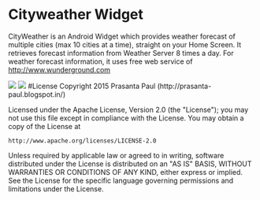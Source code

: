 # Cityweather Widget
CityWeather is an Android Widget which provides weather forecast of multiple cities (max 10 cities at a time), straight on your Home Screen. It retrieves forecast information from Weather Server 8 times a day. For weather forecast information, it uses free web service of http://www.wunderground.com 
<p>
<img src="http://2.bp.blogspot.com/_mhgiYRZFA5A/TBXfxfsVQ3I/AAAAAAAAAEQ/o_BcqMPzLII/s320/CityWeather.png">
<img src="http://1.bp.blogspot.com/_mhgiYRZFA5A/TDLE91-96mI/AAAAAAAAAEg/XWYOEYPLpec/s320/weekly_forecast.png">
#License
Copyright 2015 Prasanta Paul (http://prasanta-paul.blogspot.in/)

Licensed under the Apache License, Version 2.0 (the "License");
you may not use this file except in compliance with the License.
You may obtain a copy of the License at

    http://www.apache.org/licenses/LICENSE-2.0

Unless required by applicable law or agreed to in writing, software
distributed under the License is distributed on an "AS IS" BASIS,
WITHOUT WARRANTIES OR CONDITIONS OF ANY KIND, either express or implied.
See the License for the specific language governing permissions and
limitations under the License.
